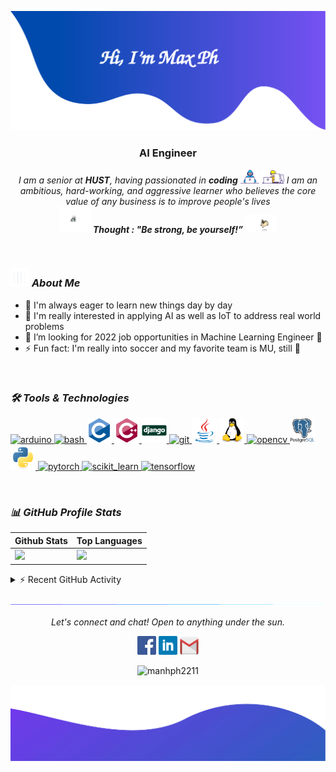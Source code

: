 ![alt text](./images/header.svg)

<h3 align="center">AI Engineer</h3>

<p align="center">
  <em>
    I am a senior at <b>HUST</b>, having passionated in <b>coding</b> <img src="./images/Developer.gif" width="30px">
     <img src="./images/Designer.gif" width="36px">  I am an ambitious, hard-working, and aggressive learner who believes the core value of any business is to improve people's lives</b>
  </em> 
  <br>
  <img src="./images/dog_2.gif" width="50" /> <b><i align="center">Thought : "Be strong, be yourself!”</i></b> <img src="./images/dog_1.gif" width="50" />
</p>

<br>

<!-- <img align="right" width=200px height=200px alt="side_sticker" src="./images/profile.jpg" /> -->
<!-- <img align="right" alt="GIF" src="https://github.com/abhisheknaiidu/abhisheknaiidu/blob/master/code.gif?raw=true" width="340" height="210" /> -->

### <img src="./images/stats.gif" width="30px"> ***About Me***
- 👋 I'm always eager to learn new things day by day
- 👯 I'm really interested in applying AI as well as IoT to address real world problems
- 🔭 I’m looking for 2022 job opportunities in Machine Learning Engineer :raising_hand:
- ⚡ Fun fact: I'm really into soccer and my favorite team is MU, still 🙂
<br>

### ***🛠 Tools & Technologies***
<p align="left"> <a href="https://www.arduino.cc/" target="_blank"> <img src="https://cdn.worldvectorlogo.com/logos/arduino-1.svg" alt="arduino" width="50" height="40"/> </a> <a href="https://www.gnu.org/software/bash/" target="_blank"> <img src="https://www.vectorlogo.zone/logos/gnu_bash/gnu_bash-icon.svg" alt="bash" width="40" height="40"/> </a> <a href="https://www.cprogramming.com/" target="_blank"> <img src="https://raw.githubusercontent.com/devicons/devicon/master/icons/c/c-original.svg" alt="c" width="40" height="40"/> </a> <a href="https://www.w3schools.com/cpp/" target="_blank"> <img src="https://raw.githubusercontent.com/devicons/devicon/master/icons/cplusplus/cplusplus-original.svg" alt="cplusplus" width="40" height="40"/> </a> <a href="https://www.djangoproject.com/" target="_blank"> <img src="https://raw.githubusercontent.com/devicons/devicon/master/icons/django/django-original.svg" alt="django" width="40" height="40"/> </a>  <a href="https://git-scm.com/" target="_blank"> <img src="https://www.vectorlogo.zone/logos/git-scm/git-scm-icon.svg" alt="git" width="40" height="40"/> </a> <a href="https://www.java.com" target="_blank"> <img src="https://raw.githubusercontent.com/devicons/devicon/master/icons/java/java-original.svg" alt="java" width="40" height="40"/> </a> <a href="https://www.linux.org/" target="_blank"> <img src="https://raw.githubusercontent.com/devicons/devicon/master/icons/linux/linux-original.svg" alt="linux" width="40" height="40"/> </a> <a href="https://opencv.org/" target="_blank"> <img src="https://www.vectorlogo.zone/logos/opencv/opencv-icon.svg" alt="opencv" width="40" height="40"/> </a> <a href="https://www.postgresql.org" target="_blank"> <img src="https://raw.githubusercontent.com/devicons/devicon/master/icons/postgresql/postgresql-original-wordmark.svg" alt="postgresql" width="40" height="40"/> </a> <a href="https://www.python.org" target="_blank"> <img src="https://raw.githubusercontent.com/devicons/devicon/master/icons/python/python-original.svg" alt="python" width="40" height="40"/> </a> <a href="https://pytorch.org/" target="_blank"> <img src="https://www.vectorlogo.zone/logos/pytorch/pytorch-icon.svg" alt="pytorch" width="40" height="40"/> </a> <a href="https://scikit-learn.org/" target="_blank"> <img src="https://upload.wikimedia.org/wikipedia/commons/0/05/Scikit_learn_logo_small.svg" alt="scikit_learn" width="40" height="40"/> </a> <a href="https://www.tensorflow.org" target="_blank"> <img src="https://www.vectorlogo.zone/logos/tensorflow/tensorflow-icon.svg" alt="tensorflow" width="40" height="40"/> </a> </p>
<br>

### ***📊 GitHub Profile Stats***

|Github Stats | Top Languages |
|-------------|---------------|
|<img height="190em" src="https://github-readme-stats-eight-theta.vercel.app/api?username=manhph2211&show_icons=true&count_private=true&theme=react&hide_border=true&bg_color=1F222E&title_color=F85D7F&icon_color=F8D866" />|<img height="190em" src="https://github-readme-stats-eight-theta.vercel.app/api/top-langs/?username=manhph2211&layout=compact&langs_count=8&theme=react&hide_border=true&bg_color=1F222E&title_color=F85D7F&icon_color=F8D866&hide=jupyter%20notebook,java" />|
      
<details>
  <summary>⚡ Recent GitHub Activity</summary>
  <br>
   <img alt="Yashita's Activity Graph" src="https://activity-graph.herokuapp.com/graph?username=manhph2211&custom_title=manhph2211's%20Contribution%20Graph&bg_color=1F222E&color=F8D866&line=F85D7F&point=FFFFFF&hide_border=true" />
  <br/>
</details>

![divider](./images/divider.gif)

<p align="center">
  <i>Let's connect and chat! Open to anything under the sun.</i>

  <p align="center">
    	<code><a href="https://www.facebook.com/profile.php?id=100010363235671/"><img width="30px" src="./images/facebook.png" title="Facebook"/></a></code>
	<code><a href="https://www.linkedin.com/in/manh-pham-076926209/"><img width="30px" src="./images/linkedin.png" title="Linkedin"/></a></code>
	<code><a href="mailto:maxph22112000@gmail.com"><img width="30px" src="./images/gmail.png" title="Gmail"/></a></code>
  </p>

  <p align="center">
      <img src="https://visitor-badge.glitch.me/badge?page_id=manhph2211.manhph2211&label=Profile+Views" alt="manhph2211" />
  </p>
</p>

![alt text](./images/footer.svg)
